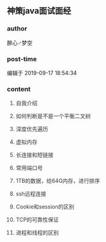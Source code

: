 ## 神策java面试面经
### author 
醉心♂梦空
### post-time 

编辑于  2019-09-17 18:54:34
### content 
<div class="post-topic-des nc-post-content">
 <ol style="color:#333333;">
  <li>
   <p>
    <span>
     自我介绍
    </span>
   </p>
  </li>
  <li>
   <p>
    <span>
     如何判断是不是一个平衡二叉树
    </span>
   </p>
  </li>
  <li>
   <p>
    <span>
     深度优先遍历
    </span>
   </p>
  </li>
  <li>
   <p>
    <span>
     虚拟内存
    </span>
   </p>
  </li>
  <li>
   <p>
    <span>
     长连接和短链接
    </span>
   </p>
  </li>
  <li>
   <p>
    <span>
     常用端口号
    </span>
   </p>
  </li>
  <li>
   <p>
    <span>
     1TB的数据，给64G内存，进行排序
    </span>
   </p>
  </li>
  <li>
   <p>
    <span>
     ssh远程连接
    </span>
   </p>
  </li>
  <li>
   <p>
    <span>
     Cookie和session的区别
    </span>
   </p>
  </li>
  <li>
   <p>
    <span>
     TCP的可靠性保证
    </span>
   </p>
  </li>
  <li>
   <p>
    <span>
     进程和线程的区别
    </span>
   </p>
  </li>
 </ol>
</div>
